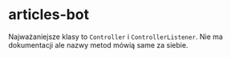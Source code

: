 articles-bot
============

Najważaniejsze klasy to `Controller` i `ControllerListener`. Nie ma dokumentacji ale nazwy metod mówią same za siebie.

